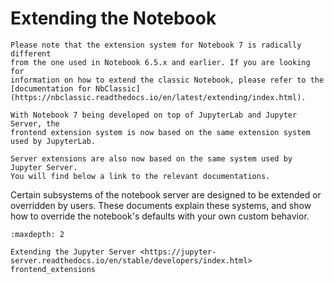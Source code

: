 # Extending the Notebook

```{warning}
Please note that the extension system for Notebook 7 is radically different
from the one used in Notebook 6.5.x and earlier. If you are looking for
information on how to extend the classic Notebook, please refer to the
[documentation for NbClassic](https://nbclassic.readthedocs.io/en/latest/extending/index.html).
```

```{note}
With Notebook 7 being developed on top of JupyterLab and Jupyter Server, the
frontend extension system is now based on the same extension system used by JupyterLab.

Server extensions are also now based on the same system used by Jupyter Server.
You will find below a link to the relevant documentations.
```

Certain subsystems of the notebook server are designed to be extended or
overridden by users. These documents explain these systems, and show how to
override the notebook's defaults with your own custom behavior.

```{toctree}
:maxdepth: 2

Extending the Jupyter Server <https://jupyter-server.readthedocs.io/en/stable/developers/index.html>
frontend_extensions
```
